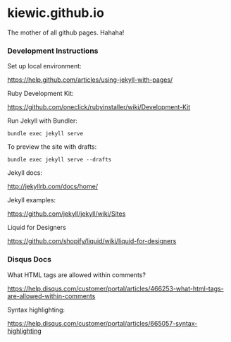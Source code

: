 # kiewic.github.io

The mother of all github pages. Hahaha!

### Development Instructions

Set up local environment:

https://help.github.com/articles/using-jekyll-with-pages/

Ruby Development Kit:

https://github.com/oneclick/rubyinstaller/wiki/Development-Kit

Run Jekyll with Bundler:

    bundle exec jekyll serve

To preview the site with drafts:

    bundle exec jekyll serve --drafts

Jekyll docs:

http://jekyllrb.com/docs/home/

Jekyll examples:

https://github.com/jekyll/jekyll/wiki/Sites

Liquid for Designers

https://github.com/shopify/liquid/wiki/liquid-for-designers

### Disqus Docs

What HTML tags are allowed within comments?

https://help.disqus.com/customer/portal/articles/466253-what-html-tags-are-allowed-within-comments

Syntax highlighting:

https://help.disqus.com/customer/portal/articles/665057-syntax-highlighting
